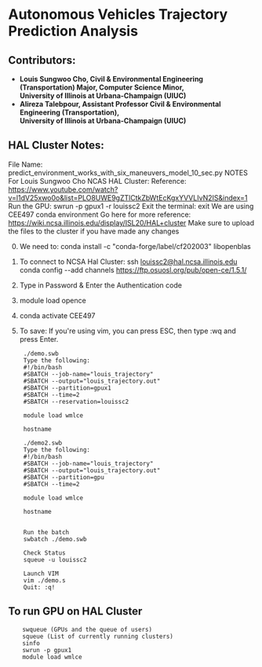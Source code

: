 # Autonomous Vehicles Trajectory Prediction Analysis

## Contributors:
- **Louis Sungwoo Cho, Civil & Environmental Engineering (Transportation) Major, Computer Science Minor, </br> University of Illinois at Urbana-Champaign (UIUC)**
- **Alireza Talebpour, Assistant Professor Civil & Environmental Engineering (Transportation), </br> University of Illinois at Urbana-Champaign (UIUC)**


## HAL Cluster Notes:

File Name: predict_environment_works_with_six_maneuvers_model_10_sec.py
NOTES For Louis Sungwoo Cho NCAS HAL Cluster:
Reference: https://www.youtube.com/watch?v=l1dV25xwo0o&list=PLO8UWE9gZTlCtkZbWtEcKgxYVVLIvN2IS&index=1 
Run the GPU: swrun -p gpux1 -r louissc2
Exit the terminal: exit 
We are using CEE497 conda environment 
Go here for more reference: https://wiki.ncsa.illinois.edu/display/ISL20/HAL+cluster 
Make sure to upload the files to the cluster if you have made any changes

0. We need to: conda install -c "conda-forge/label/cf202003" libopenblas
1. To connect to NCSA Hal Cluster: ssh louissc2@hal.ncsa.illinois.edu
conda config --add channels https://ftp.osuosl.org/pub/open-ce/1.5.1/
2. Type in Password & Enter the Authentication code
3. module load opence
4. conda activate CEE497
5. To save: If you're using vim, you can press ESC, then type :wq and press Enter.

        ./demo.swb
        Type the following:
        #!/bin/bash 
        #SBATCH --job-name="louis_trajectory"
        #SBATCH --output="louis_trajectory.out"
        #SBATCH --partition=gpux1
        #SBATCH --time=2
        #SBATCH --reservation=louissc2

        module load wmlce

        hostname 

        ./demo2.swb
        Type the following: 
        #!/bin/bash 
        #SBATCH --job-name="louis_trajectory"
        #SBATCH --output="louis_trajectory.out"
        #SBATCH --partition=gpu
        #SBATCH --time=2

        module load wmlce

        hostname 


        Run the batch 
        swbatch ./demo.swb

        Check Status 
        squeue -u louissc2

        Launch VIM
        vim ./demo.s
        Quit: :q!
 


## To run GPU on HAL Cluster 
        swqueue (GPUs and the queue of users)
        squeue (List of currently running clusters)   
        sinfo
        swrun -p gpux1 
        module load wmlce
 